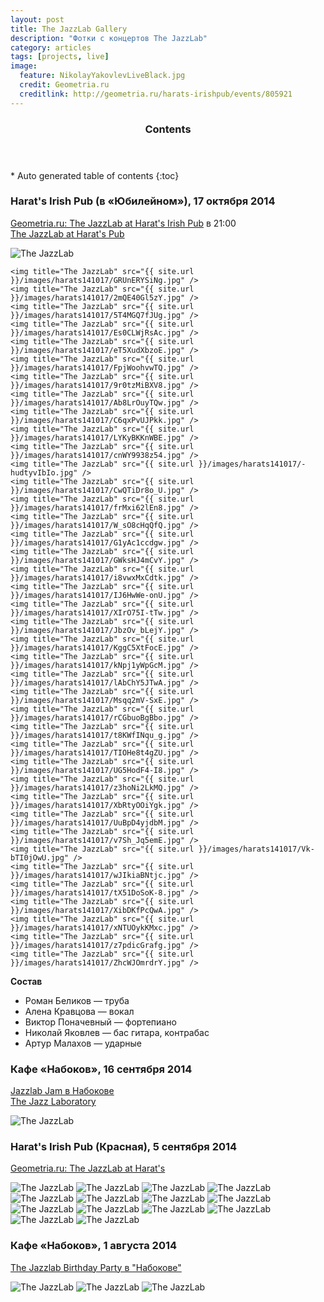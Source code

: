 ```yaml
---
layout: post
title: The JazzLab Gallery
description: "Фотки с концертов The JazzLab"
category: articles
tags: [projects, live]
image:
  feature: NikolayYakovlevLiveBlack.jpg
  credit: Geometria.ru
  creditlink: http://geometria.ru/harats-irishpub/events/805921
---
```


<section id="table-of-contents" class="toc">
  <header>
    <h3>Contents</h3>
  </header>
<div id="drawer" markdown="1">
*  Auto generated table of contents
{:toc}
</div>
</section><!-- /#table-of-contents -->

### Harat's Irish Pub (в «Юбилейном»), 17 октября 2014

[Geometria.ru: The JazzLab at Harat's Irish Pub](http://geometria.ru/announcements/night-life/2014/10/17/344422) в 21:00  
[The JazzLab at Harat's Pub](http://vk.com/event78606098)  

<!-- https://github.com/ionelmc/jquery-gp-gallery -->
<div class="pictures">
	<img title="The JazzLab" src="{{ site.url }}/images/harats141017/etu_rB5o5G0.jpg" />

	<img title="The JazzLab" src="{{ site.url }}/images/harats141017/GRUnERYSiNg.jpg" />
	<img title="The JazzLab" src="{{ site.url }}/images/harats141017/2mQE40Gl5zY.jpg" />
	<img title="The JazzLab" src="{{ site.url }}/images/harats141017/5T4MGQ7fJUg.jpg" />
	<img title="The JazzLab" src="{{ site.url }}/images/harats141017/Es0CLWjRsAc.jpg" />
	<img title="The JazzLab" src="{{ site.url }}/images/harats141017/eT5XudXbzoE.jpg" />
	<img title="The JazzLab" src="{{ site.url }}/images/harats141017/FpjWoohvwTQ.jpg" />
	<img title="The JazzLab" src="{{ site.url }}/images/harats141017/9r0tzMiBXV8.jpg" />
	<img title="The JazzLab" src="{{ site.url }}/images/harats141017/Ab8LrOuyTQw.jpg" />
	<img title="The JazzLab" src="{{ site.url }}/images/harats141017/C6qxPvUJPkk.jpg" />
	<img title="The JazzLab" src="{{ site.url }}/images/harats141017/LYKyBKKnWBE.jpg" />
	<img title="The JazzLab" src="{{ site.url }}/images/harats141017/cnWY9938z54.jpg" />
	<img title="The JazzLab" src="{{ site.url }}/images/harats141017/-hudtyvIbIo.jpg" />
	<img title="The JazzLab" src="{{ site.url }}/images/harats141017/CwQTiDr8o_U.jpg" />
	<img title="The JazzLab" src="{{ site.url }}/images/harats141017/frMxi62lEn8.jpg" />
	<img title="The JazzLab" src="{{ site.url }}/images/harats141017/W_sO8cHqQfQ.jpg" />
	<img title="The JazzLab" src="{{ site.url }}/images/harats141017/G1yAc1ccdgw.jpg" />
	<img title="The JazzLab" src="{{ site.url }}/images/harats141017/GWksHJ4mCvY.jpg" />
	<img title="The JazzLab" src="{{ site.url }}/images/harats141017/i8vwxMxCdtk.jpg" />
	<img title="The JazzLab" src="{{ site.url }}/images/harats141017/IJ6HwWe-onU.jpg" />
	<img title="The JazzLab" src="{{ site.url }}/images/harats141017/XIrO75I-tTw.jpg" />
	<img title="The JazzLab" src="{{ site.url }}/images/harats141017/JbzOv_bLejY.jpg" />
	<img title="The JazzLab" src="{{ site.url }}/images/harats141017/KggC5XtFocE.jpg" />
	<img title="The JazzLab" src="{{ site.url }}/images/harats141017/kNpj1yWpGcM.jpg" />
	<img title="The JazzLab" src="{{ site.url }}/images/harats141017/lAbChY5JTwA.jpg" />
	<img title="The JazzLab" src="{{ site.url }}/images/harats141017/Msqq2mV-SxE.jpg" />
	<img title="The JazzLab" src="{{ site.url }}/images/harats141017/rCGbuoBgBbo.jpg" />
	<img title="The JazzLab" src="{{ site.url }}/images/harats141017/t8KWfINqu_g.jpg" />
	<img title="The JazzLab" src="{{ site.url }}/images/harats141017/TIOHe8t4gZU.jpg" />
	<img title="The JazzLab" src="{{ site.url }}/images/harats141017/UG5HodF4-I8.jpg" />
	<img title="The JazzLab" src="{{ site.url }}/images/harats141017/z3hoNi2LkMQ.jpg" />
	<img title="The JazzLab" src="{{ site.url }}/images/harats141017/XbRtyOOiYgk.jpg" />
	<img title="The JazzLab" src="{{ site.url }}/images/harats141017/UuBpD4yjdbM.jpg" />
	<img title="The JazzLab" src="{{ site.url }}/images/harats141017/v7Sh_Jq5emE.jpg" />
	<img title="The JazzLab" src="{{ site.url }}/images/harats141017/Vk-bTI0jOwU.jpg" />
	<img title="The JazzLab" src="{{ site.url }}/images/harats141017/wJIkiaBNtjc.jpg" />
	<img title="The JazzLab" src="{{ site.url }}/images/harats141017/tX51DoSoK-8.jpg" />
	<img title="The JazzLab" src="{{ site.url }}/images/harats141017/XibDKfPcQwA.jpg" />
	<img title="The JazzLab" src="{{ site.url }}/images/harats141017/xNTUOykKMxc.jpg" />
	<img title="The JazzLab" src="{{ site.url }}/images/harats141017/z7pdicGrafg.jpg" />
	<img title="The JazzLab" src="{{ site.url }}/images/harats141017/ZhcWJOmrdrY.jpg" />
</div>

**Состав**

* Роман Беликов — труба
* Алена Кравцова — вокал
* Виктор Поначевный — фортепиано
* Николай Яковлев — бас гитара, контрабас
* Артур Малахов — ударные

### Кафе «Набоков», 16 сентября 2014

[Jazzlab Jam в Набокове](http://vk.com/jazzlab1609jam)  
[The Jazz Laboratory](http://www.jazzlaboratory.ru)  

<!-- https://github.com/ionelmc/jquery-gp-gallery -->
<div class="pictures">
	<img title="The JazzLab" src="{{ site.url }}/images/harats141017/f-V_8V6af7A.jpg" />
</div>

### Harat's Irish Pub (Красная), 5 сентября 2014

[Geometria.ru: The JazzLab at Harat's](http://geometria.ru/harats-irishpub/events/805921)  

<!-- https://github.com/ionelmc/jquery-gp-gallery -->
<div class="pictures">
	<img title="The JazzLab" src="{{ site.url }}/images/harats141017/0qtE6YDnC64.jpg" />
	<img title="The JazzLab" src="{{ site.url }}/images/harats141017/2c5wBxUE3k4.jpg" />
	<img title="The JazzLab" src="{{ site.url }}/images/harats141017/7J2i7WS0lRc.jpg" />
	<img title="The JazzLab" src="{{ site.url }}/images/harats141017/f7I9GaZ54b8.jpg" />
	<img title="The JazzLab" src="{{ site.url }}/images/harats141017/JGBBN2Y86bw.jpg" />
	<img title="The JazzLab" src="{{ site.url }}/images/harats141017/O2U5z9Px8lo.jpg" />
	<img title="The JazzLab" src="{{ site.url }}/images/harats141017/oTncGb09jvc.jpg" />
	<img title="The JazzLab" src="{{ site.url }}/images/harats141017/tAPhUKJjpu0.jpg" />
	<img title="The JazzLab" src="{{ site.url }}/images/harats141017/TtgGihjC6eI.jpg" />
	<img title="The JazzLab" src="{{ site.url }}/images/harats141017/whSYhvHaCIs.jpg" />
	<img title="The JazzLab" src="{{ site.url }}/images/harats141017/XGXfuEU1ZVU.jpg" />
	<img title="The JazzLab" src="{{ site.url }}/images/harats141017/ynkK9HOjgBY.jpg" />
	<img title="The JazzLab" src="{{ site.url }}/images/harats141017/YzB5nTb0eQg.jpg" />
	<img title="The JazzLab" src="{{ site.url }}/images/harats141017/z0YDrWAEejU.jpg" />
</div>

### Кафе «Набоков», 1 августа 2014

[The Jazzlab Birthday Party в "Набокове"](http://vk.com/jazzlabbirthday)  

<!-- https://github.com/ionelmc/jquery-gp-gallery -->
<div class="pictures">
	<img title="The JazzLab" src="{{ site.url }}/images/nabokov140801/GTZQBH7D27E.jpg" />
	<img title="The JazzLab" src="{{ site.url }}/images/nabokov140801/v3c6tBaeVLM.jpg" />
	<img title="The JazzLab" src="{{ site.url }}/images/nabokov140801/29B9oDU0Zgc.jpg" />
</div>

